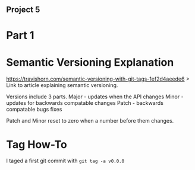 ## Project 5 

# Part 1

# Semantic Versioning Explanation

https://travishorn.com/semantic-versioning-with-git-tags-1ef2d4aeede6 > Link to article explaining semantic versioning.

Versions include 3 parts. 
Major - updates when the API changes 
Minor - updates for backwards compatable changes
Patch - backwards compatable bugs fixes 

Patch and Minor reset to zero when a number before them changes. 

# Tag How-To 

I taged a first git commit with `git tag -a v0.0.0`


